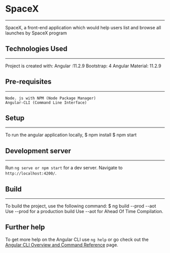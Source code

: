 # SpaceX
------------------------------------------------------------------------------------------------------------------------------------------------------------------------------
SpaceX, a front-end application which would help users list and browse all launches by SpaceX program


## Technologies Used
------------------------------------------------------------------------------------------------------------------------------------------------------------------------------
Project is created with:
	Angular :11.2.9
	Bootstrap: 4
	Angular Material: 11.2.9
 
 
 ## Pre-requisites
------------------------------------------------------------------------------------------------------------------------------------------------------------------------------
	Node. js with NPM (Node Package Manager)
	Angular-CLI (Command Line Interface)
	
 ## Setup
------------------------------------------------------------------------------------------------------------------------------------------------------------------------------
To run the angular application locally,
	$ npm install
	$ npm start
	
	
## Development server
------------------------------------------------------------------------------------------------------------------------------------------------------------------------------
Run `ng serve or npm start` for a dev server. 
Navigate to `http://localhost:4200/`.

## Build
------------------------------------------------------------------------------------------------------------------------------------------------------------------------------
To build the project, use the following command:
	$ ng build --prod --aot
	Use --prod for a production build
	Use --aot for Ahead Of Time Compilation.

## Further help

To get more help on the Angular CLI use `ng help` or go check out the [Angular CLI Overview and Command Reference](https://angular.io/cli) page.
